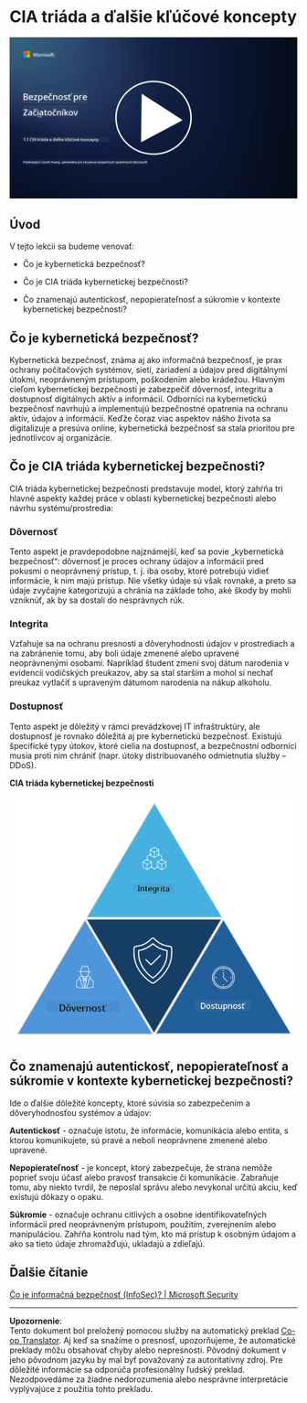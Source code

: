 <!--
CO_OP_TRANSLATOR_METADATA:
{
  "original_hash": "16a76f9fa372fb63cffb6d76b855f023",
  "translation_date": "2025-09-04T01:11:52+00:00",
  "source_file": "1.1 The CIA triad and other key concepts.md",
  "language_code": "sk"
}
-->
# CIA triáda a ďalšie kľúčové koncepty

[![Pozrite si video](../../translated_images/1-1_placeholder.5743591289ea76087b78301a315f244c665d5266d895538c9d1a52b1f0d08603.sk.png)](https://learn-video.azurefd.net/vod/player?id=d4c2f633-fa6a-4a3d-8d41-7a1d71189832)

## Úvod

V tejto lekcii sa budeme venovať:

 - Čo je kybernetická bezpečnosť?
   
 - Čo je CIA triáda kybernetickej bezpečnosti?

 - Čo znamenajú autentickosť, nepopierateľnosť a súkromie v kontexte kybernetickej bezpečnosti?

## Čo je kybernetická bezpečnosť?

Kybernetická bezpečnosť, známa aj ako informačná bezpečnosť, je prax ochrany počítačových systémov, sietí, zariadení a údajov pred digitálnymi útokmi, neoprávneným prístupom, poškodením alebo krádežou. Hlavným cieľom kybernetickej bezpečnosti je zabezpečiť dôvernosť, integritu a dostupnosť digitálnych aktív a informácií. Odborníci na kybernetickú bezpečnosť navrhujú a implementujú bezpečnostné opatrenia na ochranu aktív, údajov a informácií. Keďže čoraz viac aspektov nášho života sa digitalizuje a presúva online, kybernetická bezpečnosť sa stala prioritou pre jednotlivcov aj organizácie.

## Čo je CIA triáda kybernetickej bezpečnosti?

CIA triáda kybernetickej bezpečnosti predstavuje model, ktorý zahŕňa tri hlavné aspekty každej práce v oblasti kybernetickej bezpečnosti alebo návrhu systému/prostredia:

### Dôvernosť

Tento aspekt je pravdepodobne najznámejší, keď sa povie „kybernetická bezpečnosť“: dôvernosť je proces ochrany údajov a informácií pred pokusmi o neoprávnený prístup, t. j. iba osoby, ktoré potrebujú vidieť informácie, k nim majú prístup. Nie všetky údaje sú však rovnaké, a preto sa údaje zvyčajne kategorizujú a chránia na základe toho, aké škody by mohli vzniknúť, ak by sa dostali do nesprávnych rúk.

### Integrita

Vzťahuje sa na ochranu presnosti a dôveryhodnosti údajov v prostrediach a na zabránenie tomu, aby boli údaje zmenené alebo upravené neoprávnenými osobami. Napríklad študent zmení svoj dátum narodenia v evidencii vodičských preukazov, aby sa stal starším a mohol si nechať preukaz vytlačiť s upraveným dátumom narodenia na nákup alkoholu.

### Dostupnosť

Tento aspekt je dôležitý v rámci prevádzkovej IT infraštruktúry, ale dostupnosť je rovnako dôležitá aj pre kybernetickú bezpečnosť. Existujú špecifické typy útokov, ktoré cielia na dostupnosť, a bezpečnostní odborníci musia proti nim chrániť (napr. útoky distribuovaného odmietnutia služby – DDoS).

**CIA triáda kybernetickej bezpečnosti**

![image](../../translated_images/ciatriad.0cf01e809b3845866bec11e829aac615e19a7b2a2897a4aafeb8000955a3f4b5.sk.png)

## Čo znamenajú autentickosť, nepopierateľnosť a súkromie v kontexte kybernetickej bezpečnosti?

Ide o ďalšie dôležité koncepty, ktoré súvisia so zabezpečením a dôveryhodnosťou systémov a údajov:

**Autentickosť** - označuje istotu, že informácie, komunikácia alebo entita, s ktorou komunikujete, sú pravé a neboli neoprávnene zmenené alebo upravené.

**Nepopierateľnosť** - je koncept, ktorý zabezpečuje, že strana nemôže poprieť svoju účasť alebo pravosť transakcie či komunikácie. Zabraňuje tomu, aby niekto tvrdil, že neposlal správu alebo nevykonal určitú akciu, keď existujú dôkazy o opaku.

**Súkromie** - označuje ochranu citlivých a osobne identifikovateľných informácií pred neoprávneným prístupom, použitím, zverejnením alebo manipuláciou. Zahŕňa kontrolu nad tým, kto má prístup k osobným údajom a ako sa tieto údaje zhromažďujú, ukladajú a zdieľajú.

## Ďalšie čítanie

[Čo je informačná bezpečnosť (InfoSec)? | Microsoft Security](https://www.microsoft.com/security/business/security-101/what-is-information-security-infosec#:~:text=Three%20pillars%20of%20information%20security%3A%20the%20CIA%20triad,as%20guiding%20principles%20for%20implementing%20an%20InfoSec%20plan.)

---

**Upozornenie**:  
Tento dokument bol preložený pomocou služby na automatický preklad [Co-op Translator](https://github.com/Azure/co-op-translator). Aj keď sa snažíme o presnosť, upozorňujeme, že automatické preklady môžu obsahovať chyby alebo nepresnosti. Pôvodný dokument v jeho pôvodnom jazyku by mal byť považovaný za autoritatívny zdroj. Pre dôležité informácie sa odporúča profesionálny ľudský preklad. Nezodpovedáme za žiadne nedorozumenia alebo nesprávne interpretácie vyplývajúce z použitia tohto prekladu.